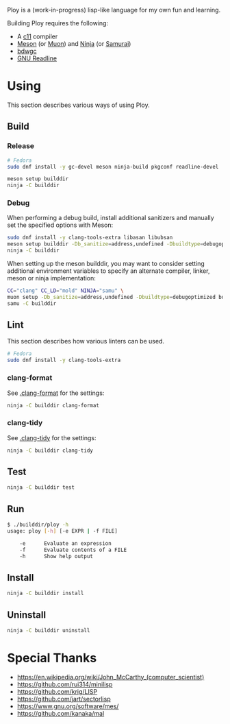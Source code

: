 Ploy is a (work-in-progress) lisp-like language for my own fun and learning.

Building Ploy requires the following:

- A [c11] compiler
- [Meson] (or [Muon]) and [Ninja] (or [Samurai])
- [bdwgc]
- [GNU Readline][readline]

[bdwgc]: https://github.com/ivmai/bdwgc
[c11]: https://en.wikipedia.org/wiki/C11_(C_standard_revision)
[meson]: https://mesonbuild.com/
[muon]: https://muon.build/
[ninja]: https://ninja-build.org/
[readline]: https://git.savannah.gnu.org/cgit/readline.git
[samurai]: https://github.com/michaelforney/samurai

# Using

This section describes various ways of using Ploy.

## Build

### Release

```sh
# Fedora
sudo dnf install -y gc-devel meson ninja-build pkgconf readline-devel
```

```sh
meson setup builddir
ninja -C builddir
```

### Debug

When performing a debug build, install additional sanitizers and manually set
the specified options with Meson:

```sh
sudo dnf install -y clang-tools-extra libasan libubsan
meson setup builddir -Db_sanitize=address,undefined -Dbuildtype=debugoptimized
ninja -C builddir
```

When setting up the meson builddir, you may want to consider setting additional
environment variables to specify an alternate compiler, linker, meson or ninja
implementation:

```sh
CC="clang" CC_LD="mold" NINJA="samu" \
muon setup -Db_sanitize=address,undefined -Dbuildtype=debugoptimized builddir
samu -C builddir
```

## Lint

This section describes how various linters can be used.

```sh
# Fedora
sudo dnf install -y clang-tools-extra
```

### clang-format

See [.clang-format](./.clang-format) for the settings:

```sh
ninja -C builddir clang-format
```

### clang-tidy

See [.clang-tidy](./.clang-tidy) for the settings:

```sh
ninja -C builddir clang-tidy
```

## Test

```sh
ninja -C builddir test
```

## Run

```sh
$ ./builddir/ploy -h
usage: ploy [-h] [-e EXPR | -f FILE]

    -e      Evaluate an expression
    -f      Evaluate contents of a FILE
    -h      Show help output
```

## Install

```sh
ninja -C builddir install
```

## Uninstall

```sh
ninja -C builddir uninstall
```

# Special Thanks

- https://en.wikipedia.org/wiki/John_McCarthy_(computer_scientist)
- https://github.com/rui314/minilisp
- https://github.com/krig/LISP
- https://github.com/jart/sectorlisp
- https://www.gnu.org/software/mes/
- https://github.com/kanaka/mal
